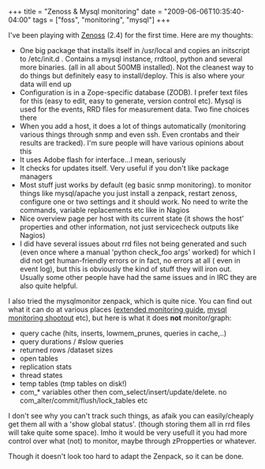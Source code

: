 +++
title = "Zenoss & Mysql monitoring"
date = "2009-06-06T10:35:40-04:00"
tags = ["foss", "monitoring", "mysql"]
+++
<p>I've been playing with <a href="http://www.zenoss.com/">Zenoss</a> (2.4) for the first time.  Here are my thoughts:<!--more--></p>

<ul>

<li>One big package that installs itself in /usr/local and copies an initscript to /etc/init.d .  Contains a mysql instance, rrdtool, python and several more binaries. (all in all about 500MB installed).  Not the cleanest way to do things but definitely easy to install/deploy.  This is also where your data will end up</li>

<li>Configuration is in a Zope-specific database (ZODB).  I prefer text files for this (easy to edit, easy to generate, version control etc). Mysql is used for the events, RRD files for measurement data.  Two fine choices there</li>

<li>When you add a host, it does a lot of things automatically (monitoring various things through snmp and even ssh.  Even crontabs and their results are tracked).  I'm sure people will have various opinions about this</li>

<li>It uses Adobe flash for interface...I mean, seriously</li>

<li>It checks for updates itself.  Very useful if you don't like package managers</li>

<li>Most stuff just works by default (eg basic snmp monitoring).  to monitor things like mysql/apache you just install a zenpack, restart zenoss, configure one or two settings and it should work.  No need to write the commands, variable replacements etc like in Nagios</li>

<li>Nice overview page per host with its current state (it shows the host' properties and other information, not just servicecheck outputs like Nagios)</li>

<li>I did have several issues about rrd files not being generated and such (even once where a manual 'python check_foo args' worked) for which I did not get human-friendly errors or in fact, no errors at all ( even in event log), but this is obviously the kind of stuff they will iron out.  Usually some other people have had the same issues and in IRC they are also quite helpful.</li>

</ul>

<p>I also tried the mysqlmonitor zenpack, which is quite nice.  You can find out what it can do at various places (<a href="http://www.zenoss.com/community/docs">extended monitoring guide</a>,  <a href="http://www.krisbuytaert.be/blog/monitoring-mysql">mysql monitoring shootout</a> etc), but here is what it does <strong>not</strong> monitor/graph:</p>

<ul>

<li>query cache (hits, inserts, lowmem_prunes, queries in cache,..)</li>

<li>query durations / #slow queries</li>

<li>returned rows /dataset sizes</li>

<li>open tables</li>

<li>replication stats</li>

<li>thread states</li>

<li>temp tables (tmp tables on disk!)</li>

<li>com_* variables other then com_select/insert/update/delete. no com_alter/commit/flush/lock_tables etc

</ul>

<p>I don't see why you can't track such things, as afaik you can easily/cheaply get them all with a 'show global status'.  (though storing them all in rrd files will take quite some space).  Imho it would be very usefull it you had more control over what (not) to monitor, maybe through zPropperties or whatever.<br />

Though it doesn't look too hard to adapt the Zenpack, so it can be done.</p>

